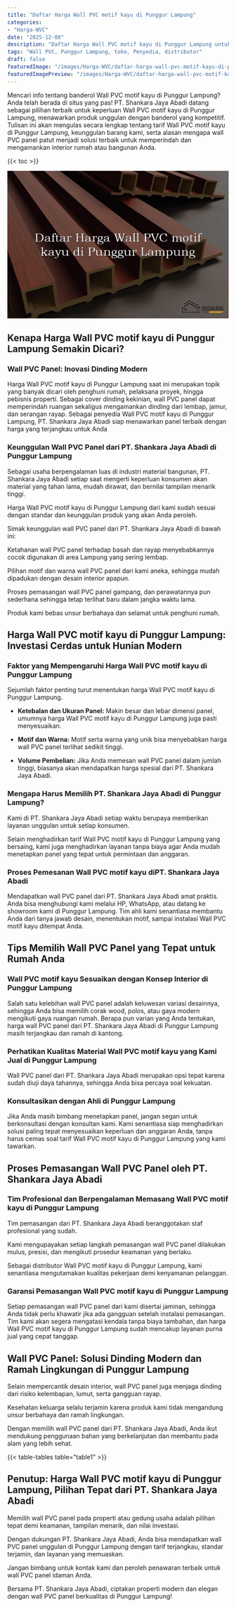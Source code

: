 ```yaml
---
title: "Daftar Harga Wall PVC motif kayu di Punggur Lampung"
categories:
- "Harga-WVC"
date: "2025-12-08"
description: "Daftar Harga Wall PVC motif kayu di Punggur Lampung untuk hunian, kantor, serta toko. Material unggulan, variasi motif, warna modern, dengan layanan penempatan ditangani oleh tenaga ahli berpengalaman serta jaminan resmi!|Jasa penjualan Wall PVC motif kayu di Punggur Lampung untuk keperluan rumah, kantor, maupun gerai, dengan panel unggulan dan penempatan oleh tenaga ahli profesional dan jaminan resmi.|Alternatif Wall PVC motif kayu di Punggur Lampung yang andal bagi tempat tinggal, kantor, serta toko, bersama material unggulan dan instalasi oleh tenaga ahli profesional serta kepastian resmi.|Penyediaan Wall PVC motif kayu di Punggur Lampung bagi tempat tinggal, kantor, dan ritel, beserta material unggulan dan pemasangan dikerjakan oleh teknisi profesional, disertai beserta kepastian resmi.}"
tags: "Wall PVC, Punggur Lampung, toko, Penyedia, distributor"
draft: false
featuredImage: "/images/Harga-WVC/daftar-harga-wall-pvc-motif-kayu-di-punggur-lampung.png"
featuredImagePreview: "/images/Harga-WVC/daftar-harga-wall-pvc-motif-kayu-di-punggur-lampung.png"
---
```


Mencari info tentang banderol Wall PVC motif kayu di Punggur Lampung? Anda telah berada di situs yang pas! PT. Shankara Jaya Abadi datang sebagai pilihan terbaik untuk keperluan Wall PVC motif kayu di Punggur Lampung, menawarkan produk unggulan dengan banderol yang kompetitif. Tulisan ini akan mengulas secara lengkap tentang tarif Wall PVC motif kayu di Punggur Lampung, keunggulan barang kami, serta alasan mengapa wall PVC panel patut menjadi solusi terbaik untuk memperindah dan mengamankan interior rumah atau bangunan Anda.

{{< toc >}}

![Daftar Harga Wall PVC motif kayu di Punggur Lampung](/images/Harga-WVC/Daftar-Harga-Wall-PVC-motif-kayu-di-Punggur-Lampung.png)

## Kenapa Harga Wall PVC motif kayu di Punggur Lampung Semakin Dicari?

### Wall PVC Panel: Inovasi Dinding Modern

Harga Wall PVC motif kayu di Punggur Lampung saat ini merupakan topik yang banyak dicari oleh penghuni rumah, pelaksana proyek, hingga pebisnis properti. Sebagai cover dinding kekinian, wall PVC panel dapat memperindah ruangan sekaligus mengamankan dinding dari lembap, jamur, dan serangan rayap. Sebagai penyedia Wall PVC motif kayu di Punggur Lampung, PT. Shankara Jaya Abadi siap menawarkan panel terbaik dengan harga yang terjangkau untuk Anda

### Keunggulan Wall PVC Panel dari PT. Shankara Jaya Abadi di Punggur Lampung

Sebagai usaha berpengalaman luas di industri material bangunan, PT. Shankara Jaya Abadi setiap saat mengerti keperluan konsumen akan material yang tahan lama, mudah dirawat, dan bernilai tampilan menarik tinggi.

Harga Wall PVC motif kayu di Punggur Lampung dari kami sudah sesuai dengan standar dan keunggulan produk yang akan Anda peroleh.

Simak keunggulan wall PVC panel dari PT. Shankara Jaya Abadi di bawah ini:

Ketahanan wall PVC panel terhadap basah dan rayap menyebabkannya cocok digunakan di area Lampung yang sering lembap.

Pilihan motif dan warna wall PVC panel dari kami aneka, sehingga mudah dipadukan dengan desain interior apapun.

Proses pemasangan wall PVC panel gampang, dan perawatannya pun sederhana sehingga tetap terlihat baru dalam jangka waktu lama.

Produk kami bebas unsur berbahaya dan selamat untuk penghuni rumah.

## Harga Wall PVC motif kayu di Punggur Lampung: Investasi Cerdas untuk Hunian Modern

### Faktor yang Mempengaruhi Harga Wall PVC motif kayu di Punggur Lampung

Sejumlah faktor penting turut menentukan harga Wall PVC motif kayu di Punggur Lampung.

- **Ketebalan dan Ukuran Panel:** Makin besar dan lebar dimensi panel, umumnya harga Wall PVC motif kayu di Punggur Lampung juga pasti menyesuaikan.

- **Motif dan Warna:** Motif serta warna yang unik bisa menyebabkan harga wall PVC panel terlihat sedikit tinggi.

- **Volume Pembelian:** Jika Anda memesan wall PVC panel dalam jumlah tinggi, biasanya akan mendapatkan harga spesial dari PT. Shankara Jaya Abadi.

### Mengapa Harus Memilih PT. Shankara Jaya Abadi di Punggur Lampung?

Kami di PT. Shankara Jaya Abadi setiap waktu berupaya memberikan layanan unggulan untuk setiap konsumen.

Selain menghadirkan tarif Wall PVC motif kayu di Punggur Lampung yang bersaing, kami juga menghadirkan layanan tanpa biaya agar Anda mudah menetapkan panel yang tepat untuk permintaan dan anggaran.

### Proses Pemesanan Wall PVC motif kayu diPT. Shankara Jaya Abadi

Mendapatkan wall PVC panel dari PT. Shankara Jaya Abadi amat praktis. Anda bisa menghubungi kami melalui HP, WhatsApp, atau datang ke showroom kami di Punggur Lampung. Tim ahli kami senantiasa membantu Anda dari tanya jawab desain, menentukan motif, sampai instalasi Wall PVC motif kayu ditempat Anda.

## Tips Memilih Wall PVC Panel yang Tepat untuk Rumah Anda

### Wall PVC motif kayu Sesuaikan dengan Konsep Interior di Punggur Lampung

Salah satu kelebihan wall PVC panel adalah keluwesan variasi desainnya, sehingga Anda bisa memilih corak wood, polos, atau gaya modern mengikuti gaya ruangan rumah. Berapa pun varian yang Anda tentukan, harga wall PVC panel dari PT. Shankara Jaya Abadi di Punggur Lampung masih terjangkau dan ramah di kantong.

### Perhatikan Kualitas Material Wall PVC motif kayu yang Kami Jual di Punggur Lampung

Wall PVC panel dari PT. Shankara Jaya Abadi merupakan opsi tepat karena sudah diuji daya tahannya, sehingga Anda bisa percaya soal kekuatan.

### Konsultasikan dengan Ahli di Punggur Lampung

Jika Anda masih bimbang menetapkan panel, jangan segan untuk berkonsultasi dengan konsultan kami. Kami senantiasa siap menghadirkan solusi paling tepat menyesuaikan keperluan dan anggaran Anda, tanpa harus cemas soal tarif Wall PVC motif kayu di Punggur Lampung yang kami tawarkan.

## Proses Pemasangan Wall PVC Panel oleh PT. Shankara Jaya Abadi

### Tim Profesional dan Berpengalaman Memasang Wall PVC motif kayu di Punggur Lampung

Tim pemasangan dari PT. Shankara Jaya Abadi beranggotakan staf profesional yang sudah.

Kami mengupayakan setiap langkah pemasangan wall PVC panel dilakukan mulus, presisi, dan mengikuti prosedur keamanan yang berlaku.

Sebagai distributor Wall PVC motif kayu di Punggur Lampung, kami senantiasa mengutamakan kualitas pekerjaan demi kenyamanan pelanggan.

### Garansi Pemasangan Wall PVC motif kayu di Punggur Lampung

Setiap pemasangan wall PVC panel dari kami disertai jaminan, sehingga Anda tidak perlu khawatir jika ada gangguan setelah instalasi pemasangan. Tim kami akan segera mengatasi kendala tanpa biaya tambahan, dan harga Wall PVC motif kayu di Punggur Lampung sudah mencakup layanan purna jual yang cepat tanggap.

## Wall PVC Panel: Solusi Dinding Modern dan Ramah Lingkungan di Punggur Lampung

Selain mempercantik desain interior, wall PVC panel juga menjaga dinding dari risiko kelembapan, lumut, serta gangguan rayap.

Kesehatan keluarga selalu terjamin karena produk kami tidak mengandung unsur berbahaya dan ramah lingkungan.

Dengan memilih wall PVC panel dari PT. Shankara Jaya Abadi, Anda ikut mendukung penggunaan bahan yang berkelanjutan dan membantu pada alam yang lebih sehat.

{{< table-tables table="table1" >}}

## Penutup: Harga Wall PVC motif kayu di Punggur Lampung, Pilihan Tepat dari PT. Shankara Jaya Abadi

Memilih wall PVC panel pada properti atau gedung usaha adalah pilihan tepat demi keamanan, tampilan menarik, dan nilai investasi.

Dengan dukungan PT. Shankara Jaya Abadi, Anda bisa mendapatkan wall PVC panel unggulan di Punggur Lampung dengan tarif terjangkau, standar terjamin, dan layanan yang memuaskan.

Jangan bimbang untuk kontak kami dan peroleh penawaran terbaik untuk wall PVC panel idaman Anda.

Bersama PT. Shankara Jaya Abadi, ciptakan properti modern dan elegan dengan wall PVC panel berkualitas di Punggur Lampung!
